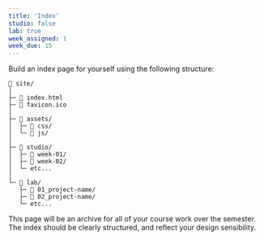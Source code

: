 ```yaml
---
title: 'Index'
studio: false
lab: true
week_assigned: 1
week_due: 15
---
```

 
Build an index page for yourself using the following structure:

~~~
📂 site/
│
├─ 📄 index.html 
├─ 🌸 favicon.ico 
│
├─ 📂 assets/
│  ├─ 📁 css/
│  └─ 📁 js/
│
├─ 📂 studio/
│  ├─ 📁 week-01/
│  ├─ 📁 week-02/
│  └─ etc...
│
└─ 📂 lab/ 
   ├─ 📁 01_project-name/
   ├─ 📁 02_project-name/
   └─ etc...
~~~

This page will be an archive for all of your course work over the semester. The index should be clearly structured, and reflect your design sensibility.  
